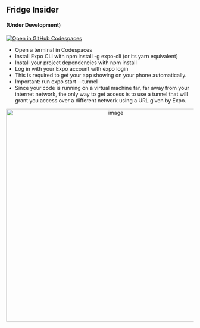 ## Fridge Insider 
#### (Under Development)

[![Open in GitHub Codespaces](https://github.com/codespaces/badge.svg)](https://codespaces.new/Sajalg364/Fridge-Insider?quickstart=1)
<ul>
  <li>Open a terminal in Codespaces</li>
  <li>Install Expo CLI with npm install -g expo-cli (or its yarn equivalent)</li>
  <li>Install your project dependencies with npm install</li>
  <li>Log in with your Expo account with expo login</li>
  <li>This is required to get your app showing on your phone automatically.</li>
  <li>Important: run expo start --tunnel</li>
  <li>Since your code is running on a virtual machine far, far away from your internet network, the only way to get access is to use a tunnel that will grant you access over a different network using a URL given by Expo.</li>
</ul>
<div align="center">
  <img width="573" alt="image" src="https://github.com/Sajalg364/Fridge-Insider/assets/100402656/4410c883-9534-4013-93d0-2c00f5b9ebf8">
</div>

